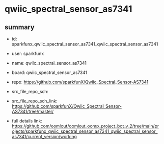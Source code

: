 # qwiic_spectral_sensor_as7341
 
## summary 
* id: sparkfunx_qwiic_spectral_sensor_as7341_qwiic_spectral_sensor_as7341
* user: sparkfunx
* name: qwiic_spectral_sensor_as7341
* board: qwiic_spectral_sensor_as7341
* repo: https://github.com/sparkfunX/Qwiic_Spectral_Sensor-AS7341



* src_file_repo_sch: 
* src_file_repo_sch_link: https://github.com/sparkfunX/Qwiic_Spectral_Sensor-AS7341/tree/master/
* full details link: https://github.com/oomlout/oomlout_oomp_project_bot_v_2/tree/main/projects/sparkfunx_qwiic_spectral_sensor_as7341_qwiic_spectral_sensor_as7341/current_version/working  







